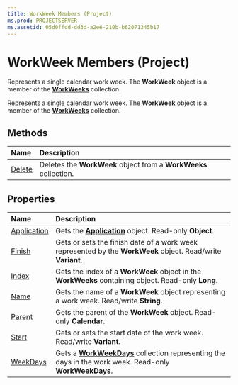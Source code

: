 ```yaml
---
title: WorkWeek Members (Project)
ms.prod: PROJECTSERVER
ms.assetid: 05d0ffdd-dd3d-a2e6-210b-b62071345b17
---
```



# WorkWeek Members (Project)
Represents a single calendar work week. The  **WorkWeek** object is a member of the **[WorkWeeks](workweeks-object-project.md)** collection.

Represents a single calendar work week. The  **WorkWeek** object is a member of the **[WorkWeeks](workweeks-object-project.md)** collection.


## Methods



|**Name**|**Description**|
|:-----|:-----|
|[Delete](workweek-delete-method-project.md)|Deletes the  **WorkWeek** object from a **WorkWeeks** collection.|

## Properties



|**Name**|**Description**|
|:-----|:-----|
|[Application](workweek-application-property-project.md)|Gets the  **[Application](application-object-project.md)** object. Read-only **Object**.|
|[Finish](workweek-finish-property-project.md)|Gets or sets the finish date of a work week represented by the **WorkWeek** object. Read/write **Variant**.|
|[Index](workweek-index-property-project.md)|Gets the index of a  **WorkWeek** object in the **WorkWeeks** containing object. Read-only **Long**.|
|[Name](workweek-name-property-project.md)|Gets the name of a  **WorkWeek** object representing a work week. Read/write **String**.|
|[Parent](workweek-parent-property-project.md)|Gets the parent of the  **WorkWeek** object. Read-only **Calendar**.|
|[Start](workweek-start-property-project.md)|Gets or sets the start date of the work week. Read/write  **Variant**.|
|[WeekDays](workweek-weekdays-property-project.md)|Gets a  **[WorkWeekDays](year-object-project.md)** collection representing the days in the work week. Read-only **WorkWeekDays**.|

